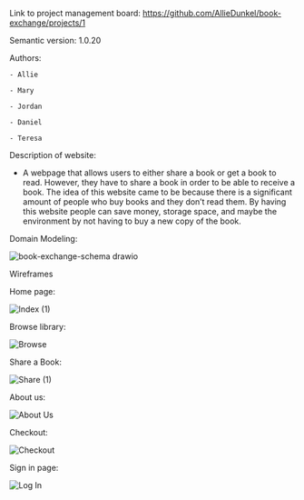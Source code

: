 Link to project management board: https://github.com/AllieDunkel/book-exchange/projects/1 



Semantic version: 1.0.20



Authors: 

    - Allie
    
    - Mary
    
    - Jordan
    
    - Daniel
    
    - Teresa
    
Description of website:

- A webpage that allows users to either share a book or get a book to read. However, they have to share a book in order to be able to receive a book. The idea of this website came to be because there is a significant amount of people who buy books and they don’t read them. By having this website people can save money,  storage space, and maybe the environment by not having to buy a new copy of the book.


Domain Modeling:

![book-exchange-schema drawio](https://user-images.githubusercontent.com/107425020/178599789-6cae8078-93e3-4e20-8693-c961376a107d.svg)

Wireframes






Home page:


![Index (1)](https://user-images.githubusercontent.com/107425020/178774033-57e763e0-ac5e-4777-bddd-15610d93f564.png)




Browse library:


![Browse](https://user-images.githubusercontent.com/107425020/178613107-35b163af-20c5-42fb-b11a-aaea0f149d26.png)





Share a Book:



![Share (1)](https://user-images.githubusercontent.com/107425020/178773804-e96b3f2e-56e1-4515-9a7b-db0c31e7e0f2.png)




About us:

![About Us](https://user-images.githubusercontent.com/107425020/178773967-0392e491-9d04-455c-9ac8-f1a5cce0e3d7.png)




Checkout: 

 ![Checkout](https://user-images.githubusercontent.com/107425020/178773703-10669534-e7b7-4e61-9904-43a20f7a6da8.png)




Sign in page: 


![Log In](https://user-images.githubusercontent.com/107425020/178613310-2ea2050f-7341-48b7-881f-911aa55a3887.png)



